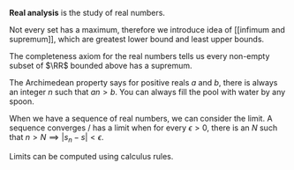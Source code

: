 **Real analysis** is the study of real numbers.

Not every set has a maximum, therefore we introduce idea of [[infimum and supremum]], which are greatest lower bound and least upper bounds.

The completeness axiom for the real numbers tells us every non-empty subset of $\RR$ bounded above has a supremum.

The Archimedean property says for positive reals $a$ and $b$, there is always an integer $n$ such that $an > b$. You can always fill the pool with water by any spoon.

When we have a sequence of real numbers, we can consider the limit. A sequence converges / has a limit when for every $\epsilon > 0$, there is an $N$ such that $n > N \implies | s_n - s| < \epsilon$.

Limits can be computed using calculus rules.